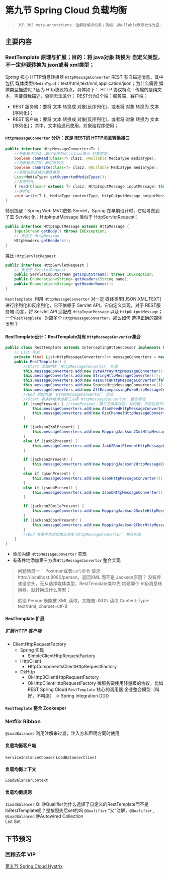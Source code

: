 # 第九节 Spring Cloud 负载均衡
> ```
> JSR 305 meta-annotations：注解做编译约束；例如，@Nullable表示允许为空；
> ```
## 主要内容
### RestTemplate 原理与扩展；目的：将 java对象 转换为 自定义类型，不一定非要转换为 json或者 xml类型；
Spring 核心 HTTP消息转换器 `HttpMessageConverter`
REST 有自描述消息，其中包括 媒体类型(`MediaType`)：text/html;text/xml;application/json；为什么需要 媒体类型描述呢？因为 Http协议特点，具体如下：
HTTP 协议特点：传输的是纯文本，需要自我描述，否则无法区分；
REST分为2个端：服务端，客户端；
* REST 服务端：要将 文本 转换成 对象[反序列化]，或者将 对象 转换为 文本[序列化]；
* REST 客户端：要将 文本 转换成 对象[反序列化]，或者将 对象 转换为 文本[序列化]；
其中，文本给通讯使用，对象给程序使用；
####  `HttpMessageConverter` 分析：这是 REST的 HTTP消息转换接口
```java
public interface HttpMessageConverter<T> {
    //判断是否可读，即可反序列化；clazz表示 对象类型，
	boolean canRead(Class<?> clazz, @Nullable MediaType mediaType);
	//判断是否可写，即可序列化
	boolean canWrite(Class<?> clazz, @Nullable MediaType mediaType);
	//获取当前支持的媒体类型
	List<MediaType> getSupportedMediaTypes();
	//反序列化
	T read(Class<? extends T> clazz, HttpInputMessage inputMessage) throws IOException, HttpMessageNotReadableException;
	//序列化
	void write(T t, MediaType contentType, HttpOutputMessage outputMessage) throws IOException, HttpMessageNotWritableException;
}
```
特别提醒：Spring Web MVC依赖 Servlet，Spring 在早期设计时，它就考虑到了去 Servlet 化；HttpInputMessage 类似于 HttpServletRequest；
```java
public interface HttpInputMessage extends HttpMessage {
	InputStream getBody() throws IOException;
	// 来自于 HttpMessage
	HttpHeaders getHeaders();
}
```
类比 `HttpServletRequest`
```java
public interface HttpServletRequest {
    // 来自于 ServletRequest
	public ServletInputStream getInputStream() throws IOException;
    public Enumeration<String> getHeaders(String name);
    public Enumeration<String> getHeaderNames();
}
```
`RestTemplate `利用 `HttpMessageConverter` 对一定 媒体类型[JSON,XML,TEXT] 进行序列化和反序列化，它不依赖于 Servlet API，它自定义实现，对于 REST服务端
而言，将 Servlet API 适配成 `HttpInputMessage` 以及 `HttpOutputMessage`；
一个`RestTemplate ` 对应多个 `HttpMessageConverter`，那么如何 选择正确的媒体类型？
#### RestTemplate设计：RestTemplate持有 `HttpMessageConverter`集合
```java
public class RestTemplate extends InterceptingHttpAccessor implements RestOperations {
    // List 形式
    private final List<HttpMessageConverter<?>> messageConverters = new ArrayList<>();
    public RestTemplate() {
        //Start 添加内建 `HttpMessageConvertor` 实现
		this.messageConverters.add(new ByteArrayHttpMessageConverter());
		this.messageConverters.add(new StringHttpMessageConverter());
		this.messageConverters.add(new ResourceHttpMessageConverter(false));
		this.messageConverters.add(new SourceHttpMessageConverter<>());
		this.messageConverters.add(new AllEncompassingFormHttpMessageConverter());
        //End 添加内建 `HttpMessageConvertor` 实现
        //Start 有条件地添加第三方库`HttpMessageConvertor` 整合实现
		if (romePresent) { //romePresent：第三方类库存在，就内建，不存在就不内建
			this.messageConverters.add(new AtomFeedHttpMessageConverter());
			this.messageConverters.add(new RssChannelHttpMessageConverter());
		}

		if (jackson2XmlPresent) {
			this.messageConverters.add(new MappingJackson2XmlHttpMessageConverter());
		}
		else if (jaxb2Present) {
			this.messageConverters.add(new Jaxb2RootElementHttpMessageConverter());
		}

		if (jackson2Present) {
			this.messageConverters.add(new MappingJackson2HttpMessageConverter());
		}
		else if (gsonPresent) {
			this.messageConverters.add(new GsonHttpMessageConverter());
		}
		else if (jsonbPresent) {
			this.messageConverters.add(new JsonbHttpMessageConverter());
		}

		if (jackson2SmilePresent) {
			this.messageConverters.add(new MappingJackson2SmileHttpMessageConverter());
		}
		if (jackson2CborPresent) {
			this.messageConverters.add(new MappingJackson2CborHttpMessageConverter());
		}
		//End 有条件地添加第三方库`HttpMessageConvertor` 整合实现
	}
}
```
* 添加内建 `HttpMessageConvertor` 实现
* 有条件地添加第三方库`HttpMessageConvertor` 整合实现
> 问题场景一： Postman或者`curl`命令 请求http://localhost:8080/person，返回XML 而不是 Jackson原因？
> 没有传递请求头，无从选择媒体类型，RestTemplate类中先 内建哪个 http消息转换器，就转换成什么类型；
>
> 假设 Person 既能被 XML 读取，又能被 JSON 读取
> Content-Type: text/html; charset=utf-8
#### RestTemplate 扩展
##### 扩展 HTTP 客户端
* ClientHttpRequestFactory
  * Spring 实现
    * SimpleClientHttpRequestFactory
  * HttpClient
    * HttpComponentsClientHttpRequestFactory
  * OkHttp
    * OkHttp3ClientHttpRequestFactory
    * OkHttpClientHttpRequestFactory
微服务要使用轻量级的协议，比如 REST
Spring Cloud `RestTemplate` 核心的调用器
企业整合模型（叫好，不叫座） -> Spring Integration
DDD
#### `RestTemplate` 整合 Zookeeper
### Netflix Ribbon
`@LoadBalanced` 利用注解来过滤，注入方和声明方同时使用
#### 负载均衡客户端
`ServiceInstanceChooser`
`LoadBalancerClient`
#### 负载均衡上下文
`LoadBalancerContext`
#### 负载均衡规则
`ILoadBalancer`
Q: @Qualifier为什么选择了自定义的RestTemplate而不是lbRestTemplate呢？是按照先后set的吗 
`@Qualifier` “父”注解，`@Qualifier` , `@LoadBalanced`
@Autowired
Collection<Object>  
List<Object>
Set<Object>
## 下节预习
### 回顾去年 VIP
[第五节 Spring Cloud Hystrix](http://git.gupaoedu.com/vip/xiaomage-space/tree/master/VIP%E8%AF%BE/spring-cloud/lesson-5)



